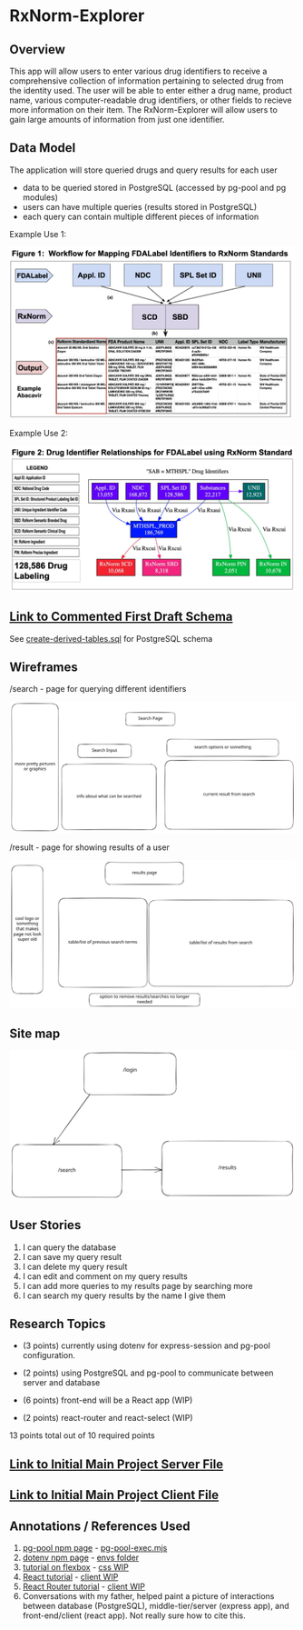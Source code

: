 # RxNorm-Explorer

## Overview

This app will allow users to enter various drug identifiers to receive a comprehensive collection of information pertaining to selected drug from the identity used. The user will be able to enter either a drug name, product name, various computer-readable drug identifiers, or other fields to recieve more information on their item.
The RxNorm-Explorer will allow users to gain large amounts of information from just one identifier.

## Data Model

The application will store queried drugs and query results for each user

* data to be queried stored in PostgreSQL (accessed by pg-pool and pg modules)
* users can have multiple queries (results stored in PostgreSQL)
* each query can contain multiple different pieces of information 

Example Use 1:

![list create](documentation/figure1.png)

Example Use 2:

![list create](documentation/figure2.png)

## [Link to Commented First Draft Schema](db/sql/create-derived-tables.sql)

See [create-derived-tables.sql](db/sql/create-derived-tables.sql) for PostgreSQL schema

## Wireframes

/search - page for querying different identifiers

![list create](documentation/search.svg)

/result - page for showing results of a user

![list](documentation/results.svg)

## Site map

![list create](documentation/sitemap.svg)

## User Stories

1. I can query the database
2. I can save my query result
3. I can delete my query result
4. I can edit and comment on my query results
5. I can add more queries to my results page by searching more
6. I can search my query results by the name I give them

## Research Topics

* (3 points) currently using dotenv for express-session and pg-pool configuration.

* (2 points) using PostgreSQL and pg-pool to communicate between server and database

* (6 points) front-end will be a React app (WIP)

* (2 points) react-router and react-select (WIP)

13 points total out of 10 required points

## [Link to Initial Main Project Server File](server/app.mjs)

## [Link to Initial Main Project Client File](client/src/main.jsx)

## Annotations / References Used

1. [pg-pool npm page](https://www.npmjs.com/package/pg-pool) - [pg-pool-exec.mjs](server/pg-pool-exec.mjs)
2. [dotenv npm page](https://www.npmjs.com/package/dotenv) - [envs folder](/envs/)
3. [tutorial on flexbox](https://www.joshwcomeau.com/css/interactive-guide-to-flexbox/) - [css WIP](public/css/style.css)
4. [React tutorial](https://react.dev/learn/thinking-in-react) - [client WIP](/client/)
5. [React Router tutorial](https://reactrouter.com/en/main/start/tutorial) - [client WIP](/client/)
5. Conversations with my father, helped paint a picture of interactions between database (PostgreSQL), middle-tier/server (express app), and front-end/client (react app). Not really sure how to cite this.
